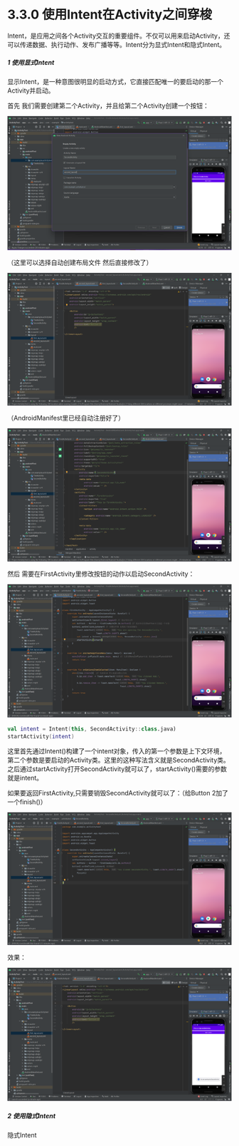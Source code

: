 # 3.3.0 使用Intent在Activity之间穿梭

Intent，是应用之间各个Activity交互的重要组件。不仅可以用来启动Activity，还可以传递数据、执行动作、发布广播等等。Intent分为显式Intent和隐式Intent。

##### 1 使用显式Intent

显示Intent，是一种意图很明显的启动方式，它直接匹配唯一的要启动的那一个Activity并启动。

首先 我们需要创建第二个Activity，并且给第二个Activity创建一个按钮：

![1666944139233](image/3.3.0使用Intent在Activity之间穿梭/1666944139233.png)

（这里可以选择自动创建布局文件 然后直接修改了）

![1666944794726](image/3.3.0使用Intent在Activity之间穿梭/1666944794726.png)

（AndroidManifest里已经自动注册好了）

![1666944950191](image/3.3.0使用Intent在Activity之间穿梭/1666944950191.png)

然后 需要在FirstActivity里修改按钮的动作以启动SecondActivity：

![1666948567600](image/3.3.0使用Intent在Activity之间穿梭/1666948567600.png)

```kotlin
val intent = Intent(this, SecondActivity::class.java)
startActivity(intent)
```

这里首先通过Intent()构建了一个intent对象，传入的第一个参数是上下文环境，第二个参数是要启动的Activity类。这里的这种写法含义就是SecondActivity类。之后通过startActivity打开SecondActivity就可以了，startActivity()需要的参数就是intent。

如果要返回FirstActivity,只需要销毁SecondActivity就可以了：（给Button 2加了一个finish()）

![1666949283117](image/3.3.0使用Intent在Activity之间穿梭/1666949283117.png)

效果：

![1666949555591](image/3.3.0使用Intent在Activity之间穿梭/1666949555591.png)

##### 2 使用隐式Intent

隐式Intent
